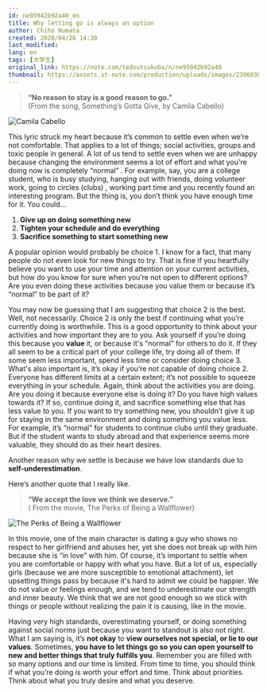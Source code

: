 ```yaml
---
id: ne95942b92a40_en
title: Why letting go is always an option
author: Chiho Numata
created: 2020/04/26 14:30
last_modified: 
lang: en
tags: [大学生]
original_link: https://note.com/tedxutsukuba/n/ne95942b92a40
thumbnail: https://assets.st-note.com/production/uploads/images/23960305/rectangle_large_type_2_ba37ee51c39c3fe788ae1909b698b094.jpg
---
```


> **“No reason to stay is a good reason to go.”**  
> (From the song, Something’s Gotta Give, by Camila Cabello)

![Camila Cabello](https://assets.st-note.com/production/uploads/images/23876417/picture_pc_27351a20d594bb19dc91df8e59ed6de7.jpg)

This lyric struck my heart because it’s common to settle even when we’re not comfortable. That applies to a lot of things; social activities, groups and toxic people in general.
 A lot of us tend to settle even when we are unhappy because changing the environment seems a lot of effort and what you're doing now is completely “normal” . For example, say, you are a college student, who is busy studying, hanging out with friends, doing volunteer work, going to circles (clubs) , working part time and you recently found an interesting program. But the thing is, you don’t think you have enough time for it. You could...


1. **Give up on doing something new**
2. **Tighten your schedule and do everything**
3. **Sacrifice something to start something new**


 A popular opinion would probably be choice 1. I know for a fact, that many people do not even look for new things to try. That is fine if you heartfully believe you want to use your time and attention on your current activities, but how do you know for sure when you’re not open to different options? Are you even doing these activities because you value them or because it’s “normal” to be part of it?


 You may now be guessing that I am suggesting that choice 2 is the best. Well, not necessarily. Choice 2 is only the best if continuing what you’re currently doing is worthwhile. This is a good opportunity to think about your activities and how important they are to you. Ask yourself if you’re doing this because you **value** it, or because it's “normal” for others to do it. If they all seem to be a critical part of your college life, try doing all of them. If some seem less important, spend less time or consider doing choice 3. What's also important is, it’s okay if you’re not capable of doing choice 2. Everyone has different limits at a certain extent; it’s not possible to squeeze everything in your schedule. Again, think about the activities you are doing. Are you doing it because everyone else is doing it? Do you have high values towards it? If so, continue doing it, and sacrifice something else that has less value to you. If you want to try something new, you shouldn’t give it up for staying in the same environment and doing something you value less. For example, it’s “normal” for students to continue clubs until they graduate. But if the student wants to study abroad and that experience seems more valuable, they should do as their heart desires. 


Another reason why we settle is because we have low standards due to **self-underestimation**.

Here’s another quote that I really like. 


> **“We accept the love we think we deserve.”**  
> ( From the movie, The Perks of Being a Wallflower)

![The Perks of Being a Wallflower](https://assets.st-note.com/production/uploads/images/23876431/picture_pc_f345fb4acb47e3da1f0598083975a663.jpg?width=800)

  In this movie, one of the main character is dating a guy who shows no respect to her girlfriend and abuses her, yet she does not break up with him because she is “in love” with him.
 Of course, it’s important to settle when you are comfortable or happy with what you have. But a lot of us, especially girls (because we are more susceptible to emotional attachment), let upsetting things pass by because it's hard to admit we could be happier. We do not value or feelings enough, and we tend to underestimate our strength and inner beauty. We think that we are not good enough so we stick with things or people without realizing the pain it is causing, like in the movie.


 Having very high standards, overestimating yourself, or doing something against social norms just because you want to standout is also not right. What I am saying is, it’s **not okay** to **view ourselves not special, or lie to our values**.
 Sometimes, **you have to let things go so you can open yourself to new and better things that truly fulfills you**. Remember you are filled with so many options and our time is limited. From time to time, you should think if what you’re doing is worth your effort and time. Think about priorities. Think about what you truly desire and what you deserve. 